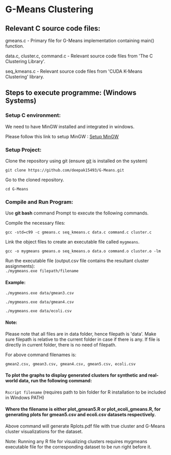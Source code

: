 # G-Means Clustering   

## Relevant C source code files:

gmeans.c - Primary file for G-Means implementation containing main() function.

data.c, cluster.c, command.c - Relevant source code files from 'The C Clustering Library'.

seq_kmeans.c - Relevant source code files from 'CUDA K-Means Clustering' library.

## Steps to execute programme: (Windows Systems)

### Setup C environment:

We need to have MinGW installed and integrated in windows.

Please follow this link to setup MinGW : 
[Setup MinGW](http://www.multigesture.net/articles/how-to-install-mingw-msys-and-eclipse-on-windows/)

### Setup Project:

Clone the repository using git (ensure [git](https://git-scm.com/book/en/v2/Getting-Started-Installing-Git) is installed on the system)   
  
```git clone https://github.com/deepak15493/G-Means.git```   
   
Go to the cloned repository. 

``` cd G-Means ``` 

### Compile and Run Program:

 Use **git bash** command Prompt to execute the following commands.
   
 Compile the necessary files:  
 
 ```gcc -std=c99 -c gmeans.c seq_kmeans.c data.c command.c cluster.c ```  
   
 Link the object files to create an executable file called ``` mygmeans ```.  
 
 ```gcc -o mygmeans gmeans.o seq_kmeans.o data.o command.o cluster.o -lm```  

Run the executable file (output.csv file contains the resultant cluster assignments):  
```./mygmeans.exe filepath/filename```

#### Example:
``` ./mygmeans.exe data/gmean3.csv ```

``` ./mygmeans.exe data/gmean4.csv ```

``` ./mygmeans.exe data/ecoli.csv ```

#### Note:
Please note that all files are in data folder, hence filepath is 'data'. Make sure filepath is relative to the current folder in case if there is any. If file is directly in current folder, there is no need of filepath.

For above command filenames is:

``` gmean2.csv, gmean3.csv, gmean4.csv, gmean5.csv, ecoli.csv ```


#### To plot the graphs to display generated clusters for synthetic and real-world data, run the following command:

``` Rscript filename ```      (requires path to bin folder for R installation to be included in Windows PATH)

#### Where the filename is either plot_gmean5.R or plot_ecoli_gmeans.R, for generating plots for gmean5.csv and ecoli.csv datasets respectively.

Above command will generate Rplots.pdf file with true cluster and G-Means cluster visualizations for the dataset.

Note: Running any R file for visualizing clusters requires mygmeans executable file for the corresponding dataset to be run right before it. 


